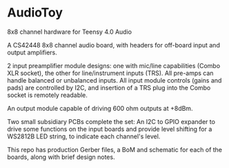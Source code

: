 # AudioToy
8x8 channel hardware for Teensy 4.0 Audio

A CS42448 8x8 channel audio board, with headers for off-board input and output amplifiers.

2 input preamplifier module designs: one with mic/line capabilities (Combo XLR socket), the other for line/instrument inputs (TRS). All pre-amps can handle balanced or unbalanced inputs.
All input module controls (gains and pads) are controlled by I2C, and insertion of a TRS plug into the Combo socket is remotely readable.

An output module capable of driving 600  ohm outputs at +8dBm.

Two small subsidiary PCBs complete the set: An I2C to GPIO expander to drive some functions on the input boards and provide level shifting for a WS2812B LED string, to indicate each channel's level. 

This repo has production Gerber files, a BoM and schematic for each of the boards, along with brief design notes.
